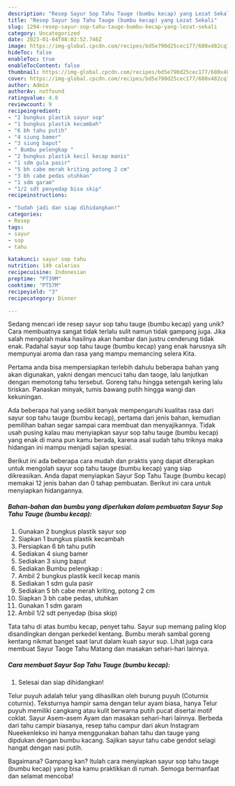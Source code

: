 ```yaml
---
description: "Resep Sayur Sop Tahu Tauge (bumbu kecap) yang Lezat Sekali"
title: "Resep Sayur Sop Tahu Tauge (bumbu kecap) yang Lezat Sekali"
slug: 1294-resep-sayur-sop-tahu-tauge-bumbu-kecap-yang-lezat-sekali
category: Uncategorized
date: 2023-01-04T08:02:52.746Z
image: https://img-global.cpcdn.com/recipes/bd5e790d25cec177/680x482cq70/sayur-sop-tahu-tauge-bumbu-kecap-foto-resep-utama.jpg
hideToc: false
enableToc: true
enableTocContent: false
thumbnail: https://img-global.cpcdn.com/recipes/bd5e790d25cec177/680x482cq70/sayur-sop-tahu-tauge-bumbu-kecap-foto-resep-utama.jpg
cover: https://img-global.cpcdn.com/recipes/bd5e790d25cec177/680x482cq70/sayur-sop-tahu-tauge-bumbu-kecap-foto-resep-utama.jpg
author: Admin
authorAv: notfound
ratingvalue: 4.8
reviewcount: 9
recipeingredient:
- "2 bungkus plastik sayur sop"
- "1 bungkus plastik kecambah"
- "6 bh tahu putih"
- "4 siung bamer"
- "3 siung baput"
- " Bumbu pelengkap "
- "2 bungkus plastik kecil kecap manis"
- "1 sdm gula pasir"
- "5 bh cabe merah kriting potong 2 cm"
- "3 bh cabe pedas utuhkan"
- "1 sdm garam"
- "1/2 sdt penyedap bisa skip"
recipeinstructions:

- "Sudah jadi dan siap dihidangkan!"
categories:
- Resep
tags:
- sayur
- sop
- tahu

katakunci: sayur sop tahu 
nutrition: 149 calories
recipecuisine: Indonesian
preptime: "PT39M"
cooktime: "PT57M"
recipeyield: "3"
recipecategory: Dinner

---
```





Sedang mencari ide resep sayur sop tahu tauge (bumbu kecap) yang unik? Cara membuatnya sangat tidak terlalu sulit namun tidak gampang juga. Jika salah mengolah maka hasilnya akan hambar dan justru cenderung tidak enak. Padahal sayur sop tahu tauge (bumbu kecap) yang enak harusnya sih mempunyai aroma dan rasa yang mampu memancing selera Kita.





Pertama anda bisa mempersiapkan terlebih dahulu beberapa bahan yang akan digunakan, yakni dengan mencuci tahu dan taoge, lalu lanjutkan dengan memotong tahu tersebut. Goreng tahu hingga setengah kering lalu tiriskan. Panaskan minyak, tumis bawang putih hingga wangi dan kekuningan.

Ada beberapa hal yang sedikit banyak mempengaruhi kualitas rasa dari sayur sop tahu tauge (bumbu kecap), pertama dari jenis bahan, kemudian pemilihan bahan segar sampai cara membuat dan menyajikannya. Tidak usah pusing kalau mau menyiapkan sayur sop tahu tauge (bumbu kecap) yang enak di mana pun kamu berada, karena asal sudah tahu triknya maka hidangan ini mampu menjadi sajian spesial.






Berikut ini ada beberapa cara mudah dan praktis yang dapat diterapkan untuk mengolah sayur sop tahu tauge (bumbu kecap) yang siap dikreasikan. Anda dapat menyiapkan Sayur Sop Tahu Tauge (bumbu kecap) memakai 12 jenis bahan dan 0 tahap pembuatan. Berikut ini cara untuk menyiapkan hidangannya.

<!--inarticleads1-->

##### Bahan-bahan dan bumbu yang diperlukan dalam pembuatan Sayur Sop Tahu Tauge (bumbu kecap):

1. Gunakan 2 bungkus plastik sayur sop
1. Siapkan 1 bungkus plastik kecambah
1. Persiapkan 6 bh tahu putih
1. Sediakan 4 siung bamer
1. Sediakan 3 siung baput
1. Sediakan  Bumbu pelengkap :
1. Ambil 2 bungkus plastik kecil kecap manis
1. Sediakan 1 sdm gula pasir
1. Sediakan 5 bh cabe merah kriting, potong 2 cm
1. Siapkan 3 bh cabe pedas, utuhkan
1. Gunakan 1 sdm garam
1. Ambil 1/2 sdt penyedap (bisa skip)


Tata tahu di atas bumbu kecap, penyet tahu. Sayur sup memang paling klop disandingkan dengan perkedel kentang. Bumbu merah sambal goreng kentang nikmat banget saat larut dalam kuah sayur sup. Lihat juga cara membuat Sayur Taoge Tahu Matang dan masakan sehari-hari lainnya. 

<!--inarticleads2-->

##### Cara membuat Sayur Sop Tahu Tauge (bumbu kecap):


1. Selesai dan siap dihidangkan!

Telur puyuh adalah telur yang dihasilkan oleh burung puyuh (Coturnix coturnix). Teksturnya hampir sama dengan telur ayam biasa, hanya Telur puyuh memiliki cangkang atau kulit berwarna putih pucat disertai motif coklat. Sayur Asem-asem Ayam dan masakan sehari-hari lainnya. Berbeda dari tahu campir biasanya, resep tahu campur dari akun Instagram Nueekenlekso ini hanya menggunakan bahan tahu dan tauge yang dipdukan dengan bumbu kacang. Sajikan sayur tahu cabe gendot selagi hangat dengan nasi putih. 

Bagaimana? Gampang kan? Itulah cara menyiapkan sayur sop tahu tauge (bumbu kecap) yang bisa kamu praktikkan di rumah. Semoga bermanfaat dan selamat mencoba!
